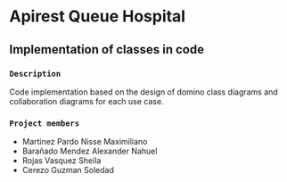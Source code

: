 # Apirest Queue Hospital

## Implementation of classes in code

### `Description`
Code implementation based on the design of domino class diagrams and collaboration diagrams for each use case.

### `Project members`
- Martinez Pardo Nisse Maximiliano
- Barañado Mendez Alexander Nahuel
- Rojas Vasquez Sheila
- Cerezo Guzman Soledad